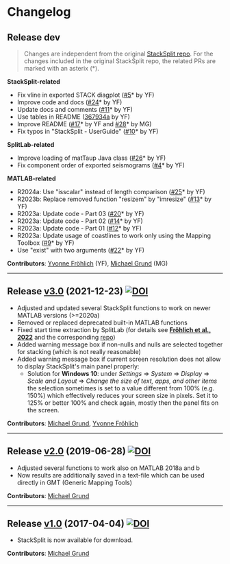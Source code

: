 # Changelog

## Release dev

> Changes are independent from the original [StackSplit repo](https://github.com/michaelgrund/stacksplit).
> For the changes included in the original StackSplit repo, the related PRs are marked with an asterix (*).

**StackSplit-related**

- Fix vline in exported STACK diagplot ([#5](https://github.com/michaelgrund/stacksplit/pull/5)* by YF)
- Improve code and docs ([#24](https://github.com/michaelgrund/stacksplit/pull/24)* by YF)
- Update docs and comments ([#11](https://github.com/michaelgrund/stacksplit/pull/11)* by YF)
- Use tables in README ([367934a](https://github.com/yvonnefroehlich/splitlab-stacksplit/commit/367934a76a0780be8e65c0d6762a30cb6ec75de4) by YF)
- Improve README ([#17](https://github.com/michaelgrund/stacksplit/pull/17)* by YF and [#28](https://github.com/michaelgrund/stacksplit/pull/28)* by MG)
- Fix typos in "StackSplit - UserGuide" ([#10](https://github.com/michaelgrund/stacksplit/pull/10)* by YF)

**SplitLab-related**

- Improve loading of matTaup Java class ([#26](https://github.com/michaelgrund/stacksplit/pull/26)* by YF)
- Fix component order of exported seismograms ([#4](https://github.com/michaelgrund/stacksplit/pull/4)* by YF)

**MATLAB-related**

- R2024a: Use "isscalar" instead of length comparison ([#25](https://github.com/michaelgrund/stacksplit/pull/25)* by YF)
- R2023b: Replace removed function "resizem" by "imresize" ([#13](https://github.com/michaelgrund/stacksplit/pull/13)* by YF)
- R2023a: Update code - Part 03 ([#20](https://github.com/michaelgrund/stacksplit/pull/20)* by YF)
- R2023a: Update code - Part 02 ([#14](https://github.com/michaelgrund/stacksplit/pull/14)* by YF)
- R2023a: Update code - Part 01 ([#12](https://github.com/michaelgrund/stacksplit/pull/12)* by YF)
- R2023a: Update usage of coastlines to work only using the Mapping Toolbox ([#9](https://github.com/michaelgrund/stacksplit/pull/9)* by YF)
- Use "exist" with two arguments ([#22](https://github.com/michaelgrund/stacksplit/pull/22)* by YF)

**Contributors**: [Yvonne Fröhlich](https://github.com/yvonnefroehlich) (YF), [Michael Grund](https://github.com/michaelgrund) (MG)

-----

## Release [v3.0](https://github.com/michaelgrund/stacksplit/releases/tag/v3.0) (2021-12-23) [![DOI](https://zenodo.org/badge/DOI/10.5281/zenodo.5802051.svg)](https://doi.org/10.5281/zenodo.5802051)

* Adjusted and updated several StackSplit functions to work on newer MATLAB versions (>=2020a)
* Removed or replaced deprecated built-in MATLAB functions
* Fixed start time extraction by SplitLab (for details see [**Fröhlich et al., 2022**](https://www.annalsofgeophysics.eu/index.php/annals/article/view/8781) and the corresponding [repo](https://github.com/yvonnefroehlich/SplitLab-TemporalAlignment))
* Added warning message box if non-nulls and nulls are selected together for stacking (which is not really reasonable)
* Added warning message box if current screen resolution does not allow to display StackSplit's main panel properly:
  * Solution for **Windows 10**: under *Settings* => *System* => *Display* => *Scale and Layout* => *Change the size of text, apps, and other items*
  the selection sometimes is set to a value different from 100% (e.g. 150%)
  which effectively reduces your screen size in pixels. Set it to 125% or
  better 100% and check again, mostly then the panel fits on the screen.

**Contributors**: [Michael Grund](https://github.com/michaelgrund), [Yvonne Fröhlich](https://github.com/yvonnefroehlich)

-----

## Release [v2.0](https://github.com/michaelgrund/stacksplit/releases/tag/v2.0) (2019-06-28) [![DOI](https://zenodo.org/badge/DOI/10.5281/zenodo.7118716.svg)](https://doi.org/10.5281/zenodo.7118716)

* Adjusted several functions to work also on MATLAB 2018a and b
* Now results are additionally saved in a text-file which can be used directly in GMT (Generic Mapping Tools)

**Contributors**: [Michael Grund](https://github.com/michaelgrund)

-----

## Release [v1.0](https://github.com/michaelgrund/stacksplit/releases/tag/v1.0) (2017-04-04) [![DOI](https://zenodo.org/badge/DOI/10.5281/zenodo.464385.svg)](https://doi.org/10.5281/zenodo.464385)

* StackSplit is now available for download.

**Contributors**: [Michael Grund](https://github.com/michaelgrund)
